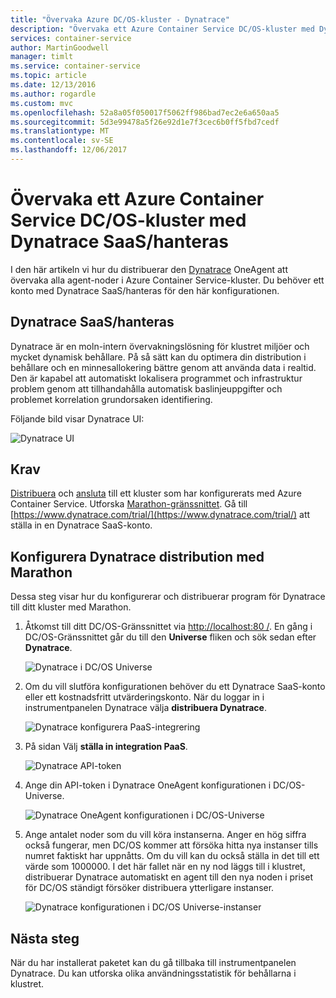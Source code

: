 ```yaml
---
title: "Övervaka Azure DC/OS-kluster - Dynatrace"
description: "Övervaka ett Azure Container Service DC/OS-kluster med Dynatrace. Distribuera Dynatrace OneAgent med hjälp av DC/OS-instrumentpanelen."
services: container-service
author: MartinGoodwell
manager: timlt
ms.service: container-service
ms.topic: article
ms.date: 12/13/2016
ms.author: rogardle
ms.custom: mvc
ms.openlocfilehash: 52a8a05f050017f5062ff986bad7ec2e6a650aa5
ms.sourcegitcommit: 5d3e99478a5f26e92d1e7f3cec6b0ff5fbd7cedf
ms.translationtype: MT
ms.contentlocale: sv-SE
ms.lasthandoff: 12/06/2017
---
```

# <a name="monitor-an-azure-container-service-dcos-cluster-with-dynatrace-saasmanaged"></a>Övervaka ett Azure Container Service DC/OS-kluster med Dynatrace SaaS/hanteras

I den här artikeln vi hur du distribuerar den [Dynatrace](https://www.dynatrace.com/) OneAgent att övervaka alla agent-noder i Azure Container Service-kluster. Du behöver ett konto med Dynatrace SaaS/hanteras för den här konfigurationen. 

## <a name="dynatrace-saasmanaged"></a>Dynatrace SaaS/hanteras
Dynatrace är en moln-intern övervakningslösning för klustret miljöer och mycket dynamisk behållare. På så sätt kan du optimera din distribution i behållare och en minnesallokering bättre genom att använda data i realtid. Den är kapabel att automatiskt lokalisera programmet och infrastruktur problem genom att tillhandahålla automatisk baslinjeuppgifter och problemet korrelation grundorsaken identifiering.

Följande bild visar Dynatrace UI:

![Dynatrace UI](./media/container-service-monitoring-dynatrace/dynatrace.png)

## <a name="prerequisites"></a>Krav 
[Distribuera](container-service-deployment.md) och [ansluta](./../container-service-connect.md) till ett kluster som har konfigurerats med Azure Container Service. Utforska [Marathon-gränssnittet](container-service-mesos-marathon-ui.md). Gå till [https://www.dynatrace.com/trial/](https://www.dynatrace.com/trial/) att ställa in en Dynatrace SaaS-konto.  

## <a name="configure-a-dynatrace-deployment-with-marathon"></a>Konfigurera Dynatrace distribution med Marathon
Dessa steg visar hur du konfigurerar och distribuerar program för Dynatrace till ditt kluster med Marathon.

1. Åtkomst till ditt DC/OS-Gränssnittet via [http://localhost:80 /](http://localhost:80/). En gång i DC/OS-Gränssnittet går du till den **Universe** fliken och sök sedan efter **Dynatrace**.

    ![Dynatrace i DC/OS Universe](./media/container-service-monitoring-dynatrace/dynatrace-universe.png)

2. Om du vill slutföra konfigurationen behöver du ett Dynatrace SaaS-konto eller ett kostnadsfritt utvärderingskonto. När du loggar in i instrumentpanelen Dynatrace välja **distribuera Dynatrace**.

    ![Dynatrace konfigurera PaaS-integrering](./media/container-service-monitoring-dynatrace/setup-paas.png)

3. På sidan Välj **ställa in integration PaaS**. 

    ![Dynatrace API-token](./media/container-service-monitoring-dynatrace/api-token.png) 

4. Ange din API-token i Dynatrace OneAgent konfigurationen i DC/OS-Universe. 

    ![Dynatrace OneAgent konfigurationen i DC/OS-Universe](./media/container-service-monitoring-dynatrace/dynatrace-config.png)

5. Ange antalet noder som du vill köra instanserna. Anger en hög siffra också fungerar, men DC/OS kommer att försöka hitta nya instanser tills numret faktiskt har uppnåtts. Om du vill kan du också ställa in det till ett värde som 1000000. I det här fallet när en ny nod läggs till i klustret, distribuerar Dynatrace automatiskt en agent till den nya noden i priset för DC/OS ständigt försöker distribuera ytterligare instanser.

    ![Dynatrace konfigurationen i DC/OS Universe-instanser](./media/container-service-monitoring-dynatrace/dynatrace-config2.png)

## <a name="next-steps"></a>Nästa steg

När du har installerat paketet kan du gå tillbaka till instrumentpanelen Dynatrace. Du kan utforska olika användningsstatistik för behållarna i klustret. 